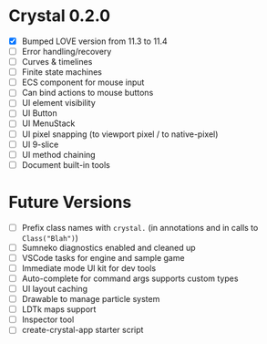 # Crystal 0.2.0

- [x] Bumped LOVE version from 11.3 to 11.4
- [ ] Error handling/recovery
- [ ] Curves & timelines
- [ ] Finite state machines
- [ ] ECS component for mouse input
- [ ] Can bind actions to mouse buttons
- [ ] UI element visibility
- [ ] UI Button
- [ ] UI MenuStack
- [ ] UI pixel snapping (to viewport pixel / to native-pixel)
- [ ] UI 9-slice
- [ ] UI method chaining
- [ ] Document built-in tools

# Future Versions

- [ ] Prefix class names with `crystal.` (in annotations and in calls to `Class("Blah")`)
- [ ] Sumneko diagnostics enabled and cleaned up
- [ ] VSCode tasks for engine and sample game
- [ ] Immediate mode UI kit for dev tools
- [ ] Auto-complete for command args supports custom types
- [ ] UI layout caching
- [ ] Drawable to manage particle system
- [ ] LDTk maps support
- [ ] Inspector tool
- [ ] create-crystal-app starter script
